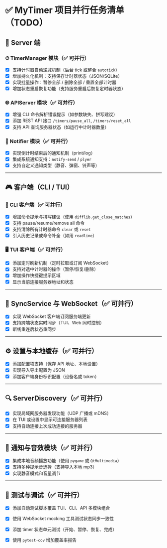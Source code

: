 
# ✅ MyTimer 项目并行任务清单（TODO）

## 🧠 Server 端

### ⏱ TimerManager 模块（✅ 可并行）

* [x] 支持计时器自动递减机制（后台 tick 或整合 `autotick`）
* [x] 增加持久化机制：支持保存计时器状态（JSON/SQLite）
* [x] 实现批量操作：暂停全部 / 删除全部 / 重置全部计时器
* [x] 增加状态重启恢复功能（支持服务重启后恢复定时器状态）

### 🌐 APIServer 模块（✅ 可并行）

* [x] 增强 CLI 命令解析错误提示（如参数缺失、拼写建议）
* [x] 添加 REST API 接口 `/timers/pause_all`, `/timers/reset_all`
* [x] 支持 API 查询服务器状态（如运行中计时器数量）

### 🔔 Notifier 模块（✅ 可并行）

* [x] 实现倒计时结束后的通知机制（print/log）
* [x] 集成系统通知支持：`notify-send` / `plyer`
* [x] 支持自定义通知类型（静音、弹窗、铃声等）

---

## 🎮 客户端（CLI / TUI）

### 🧾 CLI 客户端（✅ 可并行）

* [x] 增加命令提示与拼写建议（使用 `difflib.get_close_matches`）
* [x] 支持 pause/resume/remove all 命令
* [x] 支持清除所有计时器命令 `clear` 或 `reset`
* [x] 引入历史记录或命令补全（如用 `readline`）

### 🖥 TUI 客户端（✅ 可并行）

* [x] 添加定时刷新机制（定时拉取或订阅 WebSocket）
* [x] 支持对选中计时器的操作（暂停/恢复/删除）
* [x] 增加操作快捷键提示区域
* [x] 显示当前连接服务器地址和状态

---

## 🔁 SyncService 与 WebSocket（✅ 可并行）

* [x] 实现 WebSocket 客户端订阅服务端更新
* [x] 支持跨端状态实时同步（TUI、Web 同时控制）
* [x] 断线重连后状态重同步

---

## ⚙️ 设置与本地缓存（✅ 可并行）

* [x] 添加配置项支持（保存 API 地址、本地设置）
* [x] 实现导入导出配置为 JSON
* [x] 添加客户端身份标识配置（设备名或 token）

---

## 🔍 ServerDiscovery（✅ 可并行）

* [x] 实现局域网服务器发现功能（UDP 广播或 mDNS）
* [x] 在 TUI 或设置中显示可连接服务器列表
* [x] 支持自动连接上次成功连接的服务器

---

## 🔔 通知与音效模块（✅ 可并行）

* [x] 集成本地音频播放功能（使用 `pygame` 或 `QtMultimedia`）
* [x] 支持多种提示音选择（支持导入本地 mp3）
* [x] 实现静音模式和音量调节

---

## 🧪 测试与调试（✅ 可并行）

* [x] 添加自动测试脚本覆盖 TUI、CLI、API 多模块组合
* [x] 使用 WebSocket mocking 工具测试状态同步一致性
* [x] 添加 timer 状态单元测试（开始、暂停、恢复、完成）
* [x] 使用 `pytest-cov` 增加覆盖率报告

